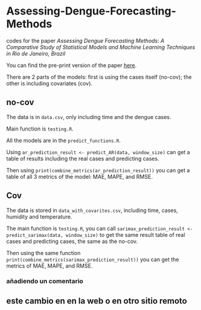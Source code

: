 # Assessing-Dengue-Forecasting-Methods
codes for the paper *Assessing Dengue Forecasting Methods: A Comparative Study of Statistical Models and Machine Learning Techniques in Rio de Janeiro, Brazil* 


You can find the pre-print version of the paper [here]( https://medrxiv.org/cgi/content/short/2024.06.12.24308827v1).


There are 2 parts of the models: first is using the cases itself (no-cov); the other is including covariates (cov).

## no-cov

The data is in `data.csv`, only including time and the dengue cases.

Main function is `testing.R`.

All the models are in the `predict_functions.R`.

Using `ar_prediction_result <- predict_AR(data, window_size)` can get a table of results including the real cases and predicting cases.

Then using `print(combine_metrics(ar_prediction_result))` you can get a table of all 3 metrics of the model: MAE, MAPE, and RMSE.



## Cov

The data is stored in `data_with_covarites.csv`, including time, cases, humidity and temperature.

The main function is `testing.R`, you can call `sarimax_prediction_result <- predict_sarimax(data, window_size)` to get the same result table of  real cases and predicting cases, the same as the no-cov.

Then using the same function `print(combine_metrics(sarimax_prediction_result))` you can get the metrics of MAE, MAPE, and RMSE.

### añadiendo un comentario
## este cambio en en la web o en otro sitio remoto
